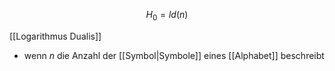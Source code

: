 $$H_{0} = ld(n)$$

[[Logarithmus Dualis]]
- wenn $n$ die Anzahl der [[Symbol|Symbole]] eines [[Alphabet]] beschreibt